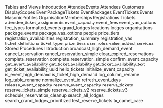 Tables and Views
Introduction
AttendeeEvents
Attendees
Customers
DisplayScopes
EventPackageTickets
EventPackages
EventTickets
Events
MasonicProfiles
OrganisationMemberships
Registrations
Tickets
attendee_ticket_assignments
event_capacity
event_fees
event_vas_options
fee_types
formatted_events
grand_lodges
locations
lodges
organisations
package_events
package_vas_options
people
price_tiers
registration_availabilities
registration_summary
registration_vas
ticket_definitions
ticket_type_price_tiers
user_roles
value_added_services
Stored Procedures
Introduction
broadcast_high_demand_event
cancel_reservation
cancel_reservation_simple
clear_expired_reservations
complete_reservation
complete_reservation_simple
confirm_event_capacity
get_event_availability
get_ticket_availability
get_ticket_availability_text
get_ticket_availability_uuid
hello_tickets
initialize_event_capacity
is_event_high_demand
is_ticket_high_demand
log_column_rename
log_table_rename
normalize_event_id
refresh_event_days
release_event_capacity
reserve_event_capacity
reserve_tickets
reserve_tickets_simple
reserve_tickets_v2
reserve_tickets_v3
schedule_reservation_cleanup
search_all_lodges
search_grand_lodges_prioritized
test_reserve_tickets
to_camel_case